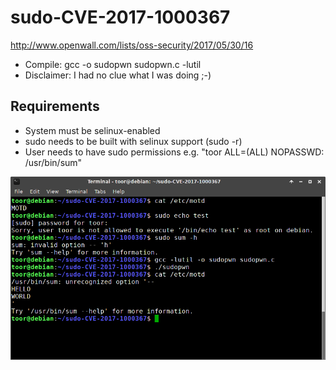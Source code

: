 # sudo-CVE-2017-1000367

http://www.openwall.com/lists/oss-security/2017/05/30/16

- Compile: gcc -o sudopwn sudopwn.c -lutil
- Disclaimer: I had no clue what I was doing ;-)

## Requirements

- System must be selinux-enabled
- sudo needs to be built with selinux support (sudo -r)
- User needs to have sudo permissions e.g. "toor ALL=(ALL) NOPASSWD: /usr/bin/sum"


![](Screenshot_2017-06-05_21-40-38.png)
